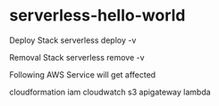 # serverless-hello-world
Deploy Stack
serverless deploy -v

Removal Stack
serverless remove -v

Following AWS Service will get affected

cloudformation
iam
cloudwatch
s3
apigateway
lambda
